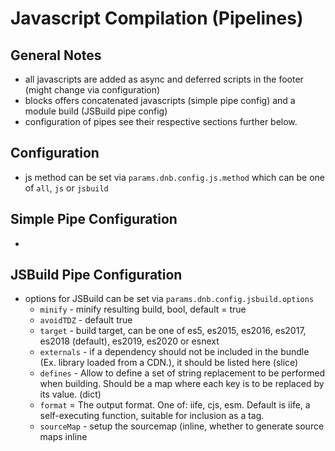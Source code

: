 # Javascript Compilation (Pipelines)

## General Notes

- all javascripts are added as async and deferred scripts in the footer (might change via configuration)
- blocks offers concatenated javascripts (simple pipe config) and a module build (JSBuild pipe config)
- configuration of pipes see their respective sections further below.

## Configuration

- js method can be set via `params.dnb.config.js.method` which can be one of `all`, `js` or `jsbuild`


## Simple Pipe Configuration

- 

## JSBuild Pipe Configuration

- options for JSBuild can be set via `params.dnb.config.jsbuild.options`
  - `minify` - minify resulting build, bool, default = true
  - `avoidTDZ` - default true
  - `target` - build target, can be one of es5, es2015, es2016, es2017, es2018 (default), es2019, es2020 or esnext
  - `externals` - if a dependency should not be included in the bundle (Ex. library loaded from a CDN.), it should 
    be listed here (slice)
  - `defines` - Allow to define a set of string replacement to be performed when building. Should be a map where 
    each key is to be replaced by its value. (dict)
  - `format` = The output format. One of: iife, cjs, esm. Default is iife, a self-executing function, suitable for inclusion as a tag.
  - `sourceMap` - setup the sourcemap (inline, whether to generate source maps inline

